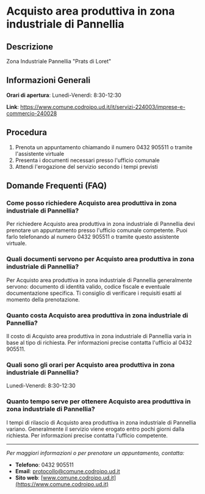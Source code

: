 # Acquisto area produttiva in zona industriale di Pannellia

## Descrizione

Zona Industriale Pannellia "Prats di Loret"

## Informazioni Generali

**Orari di apertura**: Lunedì-Venerdì: 8:30-12:30

**Link**: https://www.comune.codroipo.ud.it/it/servizi-224003/imprese-e-commercio-240028

## Procedura

1. Prenota un appuntamento chiamando il numero 0432 905511 o tramite l'assistente virtuale
2. Presenta i documenti necessari presso l'ufficio comunale
3. Attendi l'erogazione del servizio secondo i tempi previsti

## Domande Frequenti (FAQ)

### Come posso richiedere Acquisto area produttiva in zona industriale di Pannellia?

Per richiedere Acquisto area produttiva in zona industriale di Pannellia devi prenotare un appuntamento presso l'ufficio comunale competente. Puoi farlo telefonando al numero 0432 905511 o tramite questo assistente virtuale.

### Quali documenti servono per Acquisto area produttiva in zona industriale di Pannellia?

Per Acquisto area produttiva in zona industriale di Pannellia generalmente servono: documento di identità valido, codice fiscale e eventuale documentazione specifica. Ti consiglio di verificare i requisiti esatti al momento della prenotazione.

### Quanto costa Acquisto area produttiva in zona industriale di Pannellia?

Il costo di Acquisto area produttiva in zona industriale di Pannellia varia in base al tipo di richiesta. Per informazioni precise contatta l'ufficio al 0432 905511.

### Quali sono gli orari per Acquisto area produttiva in zona industriale di Pannellia?

Lunedì-Venerdì: 8:30-12:30

### Quanto tempo serve per ottenere Acquisto area produttiva in zona industriale di Pannellia?

I tempi di rilascio di Acquisto area produttiva in zona industriale di Pannellia variano. Generalmente il servizio viene erogato entro pochi giorni dalla richiesta. Per informazioni precise contatta l'ufficio competente.

---

*Per maggiori informazioni o per prenotare un appuntamento, contatta:*
- **Telefono**: 0432 905511
- **Email**: [protocollo@comune.codroipo.ud.it](mailto:protocollo@comune.codroipo.ud.it)
- **Sito web**: [www.comune.codroipo.ud.it](https://www.comune.codroipo.ud.it)
